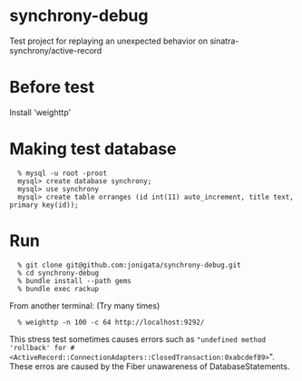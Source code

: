 synchrony-debug
===============

Test project for replaying an unexpected behavior on sinatra-synchrony/active-record 

Before test
===========

  Install 'weighttp'

Making test database
====================

```
  % mysql -u root -proot
  mysql> create database synchrony;
  mysql> use synchrony
  mysql> create table orranges (id int(11) auto_increment, title text, primary key(id));
```

Run
===

```
  % git clone git@github.com:jonigata/synchrony-debug.git
  % cd synchrony-debug
  % bundle install --path gems
  % bundle exec rackup
```

From another terminal: (Try many times)

```
  % weighttp -n 100 -c 64 http://localhost:9292/
```

This stress test sometimes causes errors such as `"undefined method 'rollback' for #<ActiveRecord::ConnectionAdapters::ClosedTransaction:0xabcdef89>`". These erros are caused by the Fiber unawareness of DatabaseStatements. 
